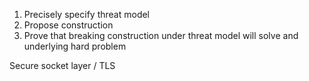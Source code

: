 1. Precisely specify threat model
2. Propose construction
3. Prove that breaking construction under threat model will solve and underlying hard problem

Secure socket layer / TLS

